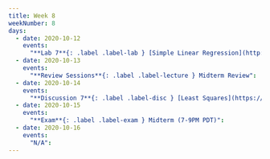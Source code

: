 ```yaml
---
title: Week 8
weekNumber: 8
days:
  - date: 2020-10-12
    events:
      "**Lab 7**{: .label .label-lab } [Simple Linear Regression](http://data100.datahub.berkeley.edu/hub/user-redirect/git-sync?repo=https://github.com/DS-100/fa20&subPath=lab/lab07/) (due Oct. 12)":
  - date: 2020-10-13
    events:
      "**Review Sessions**{: .label .label-lecture } Midterm Review":
  - date: 2020-10-14
    events:
      "**Discussion 7**{: .label .label-disc } [Least Squares](https://drive.google.com/file/d/1yIZeloz40_N2dn2YLvDGRS9k3Sj5Gyp2/view?usp=sharing) [(video)](https://www.youtube.com/playlist?list=PLQCcNQgUcDfpLY78FW99TShVj_nD30xXO) [(solutions)](https://drive.google.com/file/d/1iGEMBz14B29tE1_k0y9gbEH5CWqroeCK/view?usp=sharing)":
  - date: 2020-10-15
    events:
      "**Exam**{: .label .label-exam } Midterm (7-9PM PDT)":
  - date: 2020-10-16
    events:
      "N/A":
---
```

